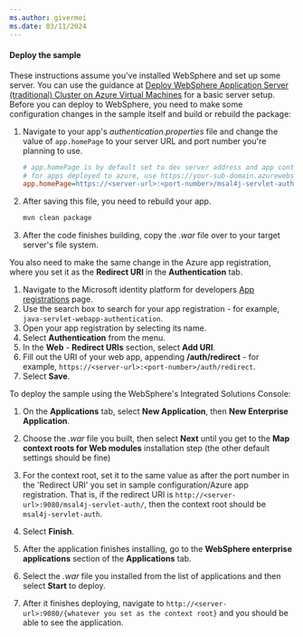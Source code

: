 ```yaml
---
ms.author: givermei
ms.date: 03/11/2024
---
```


#### Deploy the sample

These instructions assume you've installed WebSphere and set up some server. You can use the guidance at [Deploy WebSphere Application Server (traditional) Cluster on Azure Virtual Machines](../../ee/traditional-websphere-application-server-virtual-machines.md) for a basic server setup. Before you can deploy to WebSphere, you need to make some configuration changes in the sample itself and build or rebuild the package:

1. Navigate to your app's *authentication.properties* file and change the value of `app.homePage` to your server URL and port number you're planning to use.

   ```ini
   # app.homePage is by default set to dev server address and app context path on the server
   # for apps deployed to azure, use https://your-sub-domain.azurewebsites.net
   app.homePage=https://<server-url>:<port-number>/msal4j-servlet-auth/
   ```

1. After saving this file, you need to rebuild your app.

   ```bash
   mvn clean package
   ```

1. After the code finishes building, copy the *.war* file over to your target server's file system.

You also need to make the same change in the Azure app registration, where you set it as the **Redirect URI** in the **Authentication** tab.

1. Navigate to the Microsoft identity platform for developers [App registrations](https://go.microsoft.com/fwlink/?linkid=2083908) page.
1. Use the search box to search for your app registration - for example, `java-servlet-webapp-authentication`.
1. Open your app registration by selecting its name.
1. Select **Authentication** from the menu.
1. In the **Web** - **Redirect URIs** section, select **Add URI**.
1. Fill out the URI of your web app, appending **/auth/redirect** - for example, `https://<server-url>:<port-number>/auth/redirect`.
1. Select **Save**.

To deploy the sample using the WebSphere's Integrated Solutions Console:

1. On the **Applications** tab, select **New Application**, then **New Enterprise Application**.

1. Choose the *.war* file you built, then select **Next** until you get to the **Map context roots for Web modules** installation step (the other default settings should be fine)

1. For the context root, set it to the same value as after the port number in the 'Redirect URI' you set in sample configuration/Azure app registration. That is, if the redirect URI is `http://<server-url>:9080/msal4j-servlet-auth/`, then the context root should be `msal4j-servlet-auth`.

1. Select **Finish**.

1. After the application finishes installing, go to the **WebSphere enterprise applications** section of the **Applications** tab.

1. Select the *.war* file you installed from the list of applications and then select **Start** to deploy.

1. After it finishes deploying, navigate to `http://<server-url>:9080/{whatever you set as the context root}` and you should be able to see the application.
